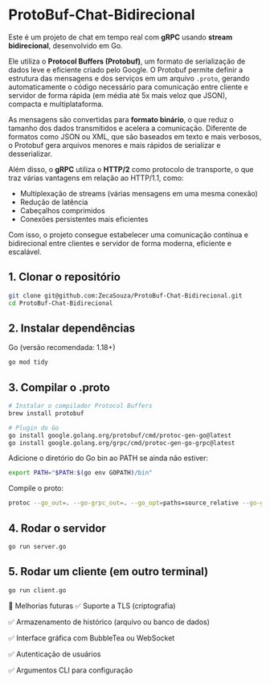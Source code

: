 ﻿# ProtoBuf-Chat-Bidirecional

Este é um projeto de chat em tempo real com **gRPC** usando **stream bidirecional**, desenvolvido em Go.

Ele utiliza o **Protocol Buffers (Protobuf)**, um formato de serialização de dados leve e eficiente criado pelo Google. O Protobuf permite definir a estrutura das mensagens e dos serviços em um arquivo `.proto`, gerando automaticamente o código necessário para comunicação entre cliente e servidor de forma rápida (em média até 5x mais veloz que JSON), compacta e multiplataforma.

As mensagens são convertidas para **formato binário**, o que reduz o tamanho dos dados transmitidos e acelera a comunicação. Diferente de formatos como JSON ou XML, que são baseados em texto e mais verbosos, o Protobuf gera arquivos menores e mais rápidos de serializar e desserializar.

Além disso, o **gRPC** utiliza o **HTTP/2** como protocolo de transporte, o que traz várias vantagens em relação ao HTTP/1.1, como:

- Multiplexação de streams (várias mensagens em uma mesma conexão)
- Redução de latência
- Cabeçalhos comprimidos
- Conexões persistentes mais eficientes

Com isso, o projeto consegue estabelecer uma comunicação contínua e bidirecional entre clientes e servidor de forma moderna, eficiente e escalável.



## 1. Clonar o repositório

```bash
git clone git@github.com:ZecaSouza/ProtoBuf-Chat-Bidirecional.git
cd ProtoBuf-Chat-Bidirecional
```

## 2. Instalar dependências
Go (versão recomendada: 1.18+)

```bash
go mod tidy
```
## 3. Compilar o .proto
```bash
# Instalar o compilador Protocol Buffers
brew install protobuf

# Plugin do Go
go install google.golang.org/protobuf/cmd/protoc-gen-go@latest
go install google.golang.org/grpc/cmd/protoc-gen-go-grpc@latest
```
Adicione o diretório do Go bin ao PATH se ainda não estiver:
```bash
export PATH="$PATH:$(go env GOPATH)/bin"
```
Compile o proto:
```bash
protoc --go_out=. --go-grpc_out=. --go_opt=paths=source_relative --go-grpc_opt=paths=source_relative chat/chat.proto
```

## 4. Rodar o servidor
```bash
go run server.go
```

## 5. Rodar um cliente (em outro terminal)
```bash
go run client.go
```

📌 Melhorias futuras
✅ Suporte a TLS (criptografia)

✅ Armazenamento de histórico (arquivo ou banco de dados)

✅ Interface gráfica com BubbleTea ou WebSocket

✅ Autenticação de usuários

✅ Argumentos CLI para configuração
